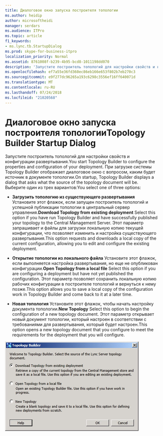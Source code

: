 ```yaml
---
title: Диалоговое окно запуска построителя топологии
ms.author: heidip
author: microsoftheidi
manager: serdars
ms.audience: ITPro
ms.topic: article
f1_keywords:
- ms.lync.tb.StartupDialog
ms.prod: skype-for-business-itpro
localization_priority: Normal
ms.assetid: 8761008f-b239-4b95-bcd8-1011198dd070
description: 'Запустите построитель топологий для настройки свойств и конфигурации развертывания. При загрузке системы Topology Builder отображает диалоговое окно с вопросом, каким будет источник в документе топологии. Выберите один из трех вариантов:'
ms.openlocfilehash: ef7a55e36fd360ec86eb166e653f802b7eb270c3
ms.sourcegitcommit: e9f277dc96265a193c6298c3556ef16ff640071d
ms.translationtype: MT
ms.contentlocale: ru-RU
ms.lasthandoff: 07/24/2018
ms.locfileid: "21020568"
---
```

# <a name="topology-builder-startup-dialog"></a><span data-ttu-id="82bc5-105">Диалоговое окно запуска построителя топологии</span><span class="sxs-lookup"><span data-stu-id="82bc5-105">Topology Builder Startup Dialog</span></span>
 
<span data-ttu-id="82bc5-106">Запустите построитель топологий для настройки свойств и конфигурации развертывания.</span><span class="sxs-lookup"><span data-stu-id="82bc5-106">You start Topology Builder to configure the properties and configuration of your deployment.</span></span> <span data-ttu-id="82bc5-107">При загрузке системы Topology Builder отображает диалоговое окно с вопросом, каким будет источник в документе топологии.</span><span class="sxs-lookup"><span data-stu-id="82bc5-107">On startup, Topology Builder displays a dialog that asks what the source of the topology document will be.</span></span> <span data-ttu-id="82bc5-108">Выберите один из трех вариантов:</span><span class="sxs-lookup"><span data-stu-id="82bc5-108">You select one of three options:</span></span>
  
- <span data-ttu-id="82bc5-109">**Загрузить топологию из существующего развертывания** Установите этот флажок, если запущен построитель топологий и успешной публикации топологии в центральный сервер управления.</span><span class="sxs-lookup"><span data-stu-id="82bc5-109">**Download Topology from existing deployment** Select this option if you have run Topology Builder and have successfully published your topology to the Central Management Server.</span></span> <span data-ttu-id="82bc5-110">Этот параметр запрашивает и файлы для загрузки локальную копию текущей конфигурации, что позволяет изменить и настройка существующего развертывания.</span><span class="sxs-lookup"><span data-stu-id="82bc5-110">This option requests and downloads a local copy of the current configuration, allowing you to edit and configure the existing deployment.</span></span>
    
- <span data-ttu-id="82bc5-111">**Открытие топологии из локального файла** Установите этот флажок, если выполняется настройка развертывания, но еще не опубликован конфигурации.</span><span class="sxs-lookup"><span data-stu-id="82bc5-111">**Open Topology from a local file** Select this option if you are configuring a deployment but have not yet published the configuration.</span></span> <span data-ttu-id="82bc5-112">Этот параметр позволяет сохранить локальную копию рабочих конфигурации в построителе топологий и вернуться к нему позже.</span><span class="sxs-lookup"><span data-stu-id="82bc5-112">This option allows you to save a local copy of the configuration work in Topology Builder and come back to it at a later time.</span></span>
    
- <span data-ttu-id="82bc5-113">**Новая топология** Установите этот флажок, чтобы начать настройку документа топологии.</span><span class="sxs-lookup"><span data-stu-id="82bc5-113">**New Topology** Select this option to begin the configuration of a new topology document.</span></span> <span data-ttu-id="82bc5-114">Этот параметр открывает новый документ топологии, который настроен в соответствии с требованиями для развертывания, который будет настроен.</span><span class="sxs-lookup"><span data-stu-id="82bc5-114">This option opens a new topology document that you configure to meet the requirements for the deployment that you will configure.</span></span>
    
![Диалоговое окно запуска построителя топологии](../../../media/Topology_Builder_Startup_Dialog.jpg)
  
